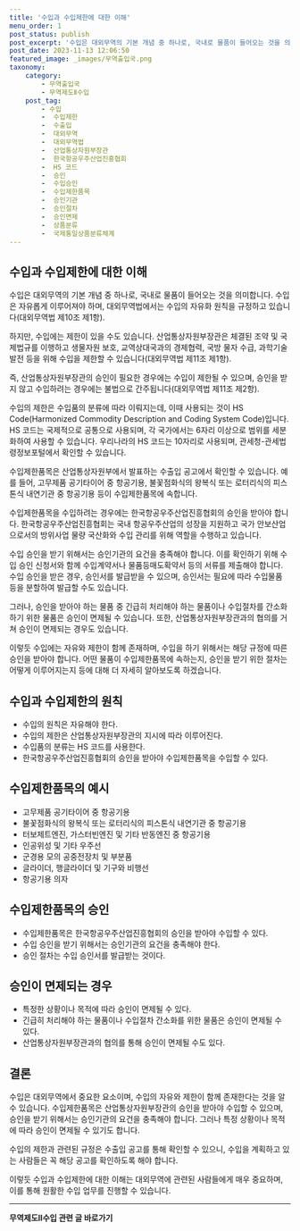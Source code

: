 ```yaml
---
title: '수입과 수입제한에 대한 이해'
menu_order: 1
post_status: publish
post_excerpt: '수입은 대외무역의 기본 개념 중 하나로, 국내로 물품이 들어오는 것을 의미합니다. 수입은 자유롭게 이루어져야 하며, 대외무역법에서는 수입의 자유화 원칙을 규정하고 있습니다 대외무역법 제10조 제1항 .'
post_date: 2023-11-13 12:06:50
featured_image: _images/무역출입국.png
taxonomy:
    category:
        - 무역출입국
        - 무역제도Ⅱ수입
    post_tag:
        - 수입
        -  수입제한
        -  수출입
        -  대외무역
        -  대외무역법
        -  산업통상자원부장관
        -  한국항공우주산업진흥협회
        -  HS 코드
        -  승인
        -  수입승인
        -  수입제한품목
        -  승인기관
        -  승인절차
        -  승인면제
        -  상품분류
        -  국제통일상품분류체계
---
```



## 수입과 수입제한에 대한 이해

수입은 대외무역의 기본 개념 중 하나로, 국내로 물품이 들어오는 것을 의미합니다. 수입은 자유롭게 이루어져야 하며, 대외무역법에서는 수입의 자유화 원칙을 규정하고 있습니다(대외무역법 제10조 제1항).

하지만, 수입에는 제한이 있을 수도 있습니다. 산업통상자원부장관은 체결된 조약 및 국제법규를 이행하고 생물자원 보호, 교역상대국과의 경제협력, 국방 물자 수급, 과학기술 발전 등을 위해 수입을 제한할 수 있습니다(대외무역법 제11조 제1항).

즉, 산업통상자원부장관의 승인이 필요한 경우에는 수입이 제한될 수 있으며, 승인을 받지 않고 수입하려는 경우에는 불법으로 간주됩니다(대외무역법 제11조 제2항).

수입의 제한은 수입품의 분류에 따라 이뤄지는데, 이때 사용되는 것이 HS Code(Harmonized Commodity Description and Coding System Code)입니다. HS 코드는 국제적으로 공통으로 사용되며, 각 국가에서는 6자리 이상으로 범위를 세분화하여 사용할 수 있습니다. 우리나라의 HS 코드는 10자리로 사용되며, 관세청-관세법령정보포털에서 확인할 수 있습니다.

수입제한품목은 산업통상자원부에서 발표하는 수출입 공고에서 확인할 수 있습니다. 예를 들어, 고무제품 공기타이어 중 항공기용, 불꽃점화식의 왕복식 또는 로터리식의 피스톤식 내연기관 중 항공기용 등이 수입제한품목에 속합니다.

수입제한품목을 수입하려는 경우에는 한국항공우주산업진흥협회의 승인을 받아야 합니다. 한국항공우주산업진흥협회는 국내 항공우주산업의 성장을 지원하고 국가 안보산업으로서의 방위사업 물량 국산화와 수입 관리를 위해 역할을 수행하고 있습니다.

수입 승인을 받기 위해서는 승인기관의 요건을 충족해야 합니다. 이를 확인하기 위해 수입 승인 신청서와 함께 수입계약서나 물품등매도확약서 등의 서류를 제출해야 합니다. 수입 승인을 받은 경우, 승인서를 발급받을 수 있으며, 승인서는 필요에 따라 수입물품 등을 분할하여 발급할 수도 있습니다.

그러나, 승인을 받아야 하는 물품 중 긴급히 처리해야 하는 물품이나 수입절차를 간소화하기 위한 물품은 승인이 면제될 수 있습니다. 또한, 산업통상자원부장관과의 협의를 거쳐 승인이 면제되는 경우도 있습니다.

이렇듯 수입에는 자유와 제한이 함께 존재하며, 수입을 하기 위해서는 해당 규정에 따른 승인을 받아야 합니다. 어떤 물품이 수입제한품목에 속하는지, 승인을 받기 위한 절차는 어떻게 이루어지는지 등에 대해 더 자세히 알아보도록 하겠습니다.

## 수입과 수입제한의 원칙

- 수입의 원칙은 자유해야 한다.
- 수입의 제한은 산업통상자원부장관의 지시에 따라 이루어진다.
- 수입품의 분류는 HS 코드를 사용한다.
- 한국항공우주산업진흥협회의 승인을 받아야 수입제한품목을 수입할 수 있다.

## 수입제한품목의 예시

- 고무제품 공기타이어 중 항공기용
- 불꽃점화식의 왕복식 또는 로터리식의 피스톤식 내연기관 중 항공기용
- 터보제트엔진, 가스터빈엔진 및 기타 반동엔진 중 항공기용
- 인공위성 및 기타 우주선
- 군경용 모의 공중전장치 및 부분품
- 글라이더, 행글라이더 및 기구와 비행선
- 항공기용 의자

## 수입제한품목의 승인

- 수입제한품목은 한국항공우주산업진흥협회의 승인을 받아야 수입할 수 있다.
- 수입 승인을 받기 위해서는 승인기관의 요건을 충족해야 한다.
- 승인 절차는 수입 승인서를 발급받는 것이다.

## 승인이 면제되는 경우

- 특정한 상황이나 목적에 따라 승인이 면제될 수 있다.
- 긴급히 처리해야 하는 물품이나 수입절차 간소화를 위한 물품은 승인이 면제될 수 있다.
- 산업통상자원부장관과의 협의를 통해 승인이 면제될 수도 있다.

## 결론

수입은 대외무역에서 중요한 요소이며, 수입의 자유와 제한이 함께 존재한다는 것을 알 수 있습니다. 수입제한품목은 산업통상자원부장관의 승인을 받아야 수입할 수 있으며, 승인을 받기 위해서는 승인기관의 요건을 충족해야 합니다. 그러나 특정 상황이나 목적에 따라 승인이 면제될 수 있기도 합니다.

수입의 제한과 관련된 규정은 수출입 공고를 통해 확인할 수 있으니, 수입을 계획하고 있는 사람들은 꼭 해당 공고를 확인하도록 해야 합니다.

이렇듯 수입과 수입제한에 대한 이해는 대외무역에 관련된 사람들에게 매우 중요하며, 이를 통해 원활한 수입 업무를 진행할 수 있습니다.
<!-- wp:separator -->
<hr class="wp-block-separator has-alpha-channel-opacity"/>
<!-- /wp:separator -->

<!-- wp:group {"backgroundColor":"base","layout":{"type":"constrained"}} -->
<div class="wp-block-group has-base-background-color has-background"><!-- wp:paragraph {"align":"center","fontSize":"medium"} -->
<p class="has-text-align-center has-large-font-size"><strong>무역제도Ⅱ수입 관련 글 바로가기</strong></p>
<!-- /wp:paragraph -->


<!-- wp:latest-posts
{"categories":[{"id":14432,"count":19,"description":"","link":"https://uknowlaw.com/category/%eb%ac%b4%ec%97%ad%ec%a0%9c%eb%8f%84%e2%85%b1%ec%88%98%ec%9e%85/","name":"무역제도Ⅱ수입","slug":"무역제도Ⅱ수입","taxonomy":"category","parent":0,"meta":[],"_links":{"self":[{"href":"https://uknowlaw.com/wp-json/wp/v2/categories/14432"}],"collection":[{"href":"https://uknowlaw.com/wp-json/wp/v2/categories"}],"about":[{"href":"https://uknowlaw.com/wp-json/wp/v2/taxonomies/category"}],"wp:post_type":[{"href":"https://uknowlaw.com/wp-json/wp/v2/posts?categories=14432"}],"curies":[{"name":"wp","href":"https://api.w.org/{rel}","templated":true}]}}],"postsToShow":100,"excerptLength":28,"postLayout":"grid","columns":2,"featuredImageAlign":"left","featuredImageSizeSlug":"large","fontSize":"small"} /--></div>
<!-- /wp:group -->